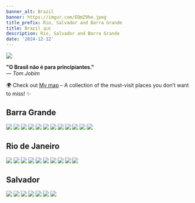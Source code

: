 ```yaml
---
banner_alt: Brazil
banner: https://imgur.com/EQmZ9he.jpeg
title_prefix: Rio, Salvador and Barra Grande
title: Brazil 🇧🇷
description: Rio, Salvador and Barra Grande
date: '2024-12-12'
---
```


![](https://imgur.com/eFiuM29.jpeg)

**"O Brasil não é para principiantes."**  
— *Tom Jobim*

🌍 Check out [My map](https://maps.app.goo.gl/KVtVeT6mxys53zaWA) – A collection of the must-visit places you don’t want to miss! ✨

## Barra Grande

![](https://imgur.com/C1UTgAT.jpg)
![](https://imgur.com/vDGkP5X.jpg)
![](https://imgur.com/Kd4gBNZ.jpg)
![](https://imgur.com/wZJlE7c.jpg)
![](https://imgur.com/pJbP6Ko.jpg)
![](https://imgur.com/moSOgpA.jpg)
![](https://imgur.com/dYokYlA.jpg)
![](https://imgur.com/tpHTnBY.jpg)
![](https://imgur.com/qsESVo0.jpg)
![](https://imgur.com/OllGTrF.jpg)
![](https://imgur.com/OxuBAEc.jpg)
![](https://imgur.com/5atURCr.jpg)

## Rio de Janeiro

![](https://imgur.com/TsextjG.jpeg)
![](https://imgur.com/dnQ5ZcE.jpeg)
![](https://imgur.com/rlXgPaX.jpeg)
![](https://imgur.com/oPM3zgh.jpeg)
![](https://imgur.com/EQmZ9he.jpeg)
![](https://imgur.com/6qMhBCz.jpeg)
![](https://imgur.com/xYFQ7ha.jpeg)
![](https://imgur.com/2Wwnm6g.jpeg)
![](https://imgur.com/bdSvQ83.jpeg)
![](https://imgur.com/ki6dJaW.jpeg)

## Salvador

![](https://imgur.com/mKh3t0o.jpeg)
![](https://imgur.com/7W7gTxP.jpeg)
![](https://imgur.com/Ywzo7fJ.jpeg)
![](https://imgur.com/ItkoRnm.jpeg)
![](https://imgur.com/FbuC81b.jpeg)
![](https://imgur.com/80FlQRO.jpeg)
![](https://imgur.com/SHdsWSG.jpeg)

